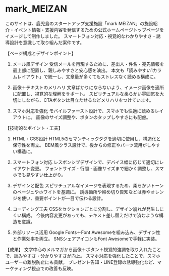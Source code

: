 # mark_MEIZAN
このサイトは、鹿児島のスタートアップ支援施設「mark MEIZAN」の施設紹介・イベント情報・支援内容を発信するための公式ホームページトップページをイメージして制作しました。
スマートフォン対応・視覚的なわかりやすさ・誘導設計を意識して取り組んだ案件です。

【ページ構成とデザインポイント】
1. メール風デザイン
受信メールを再現するために、差出人・件名・宛先情報を最上部に配置し、親しみやすさと安心感を演出。
本文も「読みやすい1カラムレイアウト」で統一し、文章量が多くてもストレスなく読める構成に。

2. 画像＋テキストのメリハリ
文章ばかりにならないよう、イメージ画像を適所に配置し、視覚的な理解をサポート。
スピリチュアルな柔らかい雰囲気を大切にしながら、CTAボタンは目立たせるなどメリハリをつけています。

3. スマホ対応を強化
モバイルファースト設計で、スマホでも快適に読めるレイアウトに。
画像のサイズ調整や、ボタンのタップしやすさにも配慮。

【技術的なポイント・工夫】
1. HTML・CSS設計
HTML5のセマンティックタグを適切に使用し、構造化と保守性を両立。
BEM風クラス設計で、後からの修正やパーツ流用がしやすい構造に。

2. スマートフォン対応
レスポンシブデザインで、デバイス幅に応じて適切にレイアウト変更。
フォントサイズ・行間・画像サイズまで細かく調整し、スマホでも見やすい仕上がり。

3. デザインと配色
スピリチュアルなイメージを表現するため、柔らかいトーンのベージュやホワイトを基調に。
誘導箇所や締め切り告知などは赤やオレンジを使い、重要ポイントが一目で伝わる設計。

4. コーディング工夫
CSSをセクションごとに分割し、デザイン崩れが発生しにくい構成。
今後内容変更があっても、テキスト差し替えだけで済むような構造を意識。

5. 外部リソース活用
Google Fonts＋Font Awesomeを組み込み、デザイン性と作業効率を両立。
SNSシェアアイコンもFont Awesomeで手軽に実装。

【成果】
文字中心のメルマガから画像＋ボタン＋視覚的強調を取り入れたことで、読みやすさ・分かりやすさが向上。
スマホ対応を強化したことで、スマホユーザーの離脱防止にも貢献。
プレゼント告知・LINE登録の誘導強化など、マーケティング視点での改善も反映。

